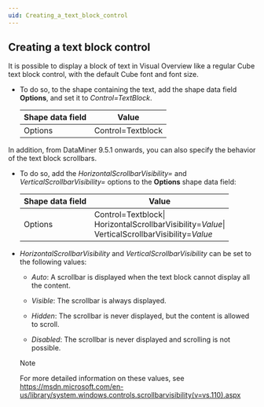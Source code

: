 ```yaml
---
uid: Creating_a_text_block_control
---
```


## Creating a text block control

It is possible to display a block of text in Visual Overview like a regular Cube text block control, with the default Cube font and font size.

- To do so, to the shape containing the text, add the shape data field **Options**, and set it to *Control=TextBlock*.

    | Shape data field | Value             |
    |--------------------|-------------------|
    | Options            | Control=Textblock |

In addition, from DataMiner 9.5.1 onwards, you can also specify the behavior of the text block scrollbars.

- To do so, add the *HorizontalScrollbarVisibility=* and *VerticalScrollbarVisibility=* options to the **Options** shape data field:

    | Shape data field | Value                                                                                                                                                                 |
    |--------------------|-----------------------------------------------------------------------------------------------------------------------------------------------------------------------|
    | Options            | Control=Textblock\|<br> HorizontalScrollbarVisibility=*Value*\|<br> VerticalScrollbarVisibility=*Value* |

- *HorizontalScrollbarVisibility* and *VerticalScrollbarVisibility* can be set to the following values:

    - *Auto*: A scrollbar is displayed when the text block cannot display all the content.

    - *Visible*: The scrollbar is always displayed.

    - *Hidden*: The scrollbar is never displayed, but the content is allowed to scroll.

    - *Disabled*: The scrollbar is never displayed and scrolling is not possible.

    > [!NOTE]
    > For more detailed information on these values, see <https://msdn.microsoft.com/en-us/library/system.windows.controls.scrollbarvisibility(v=vs.110).aspx>
    >
